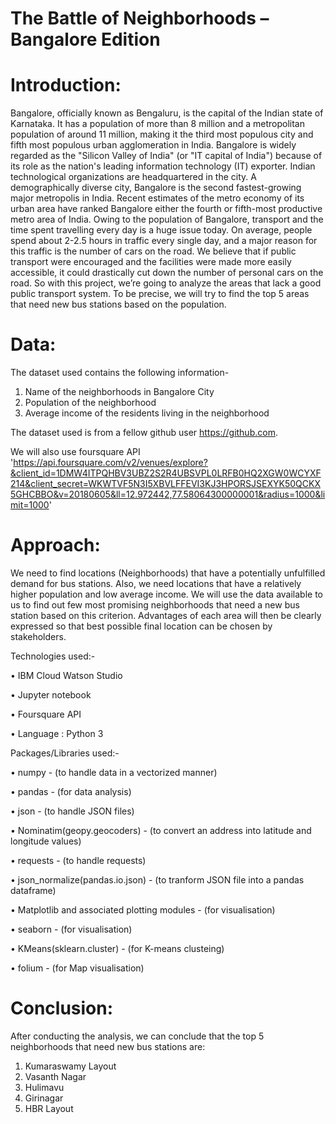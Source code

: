 # The Battle of Neighborhoods – Bangalore Edition
# Introduction:
Bangalore, officially known as Bengaluru, is the capital of the Indian state of Karnataka. It has a population of more than 8 million and a metropolitan population of around 11 million, making it the third most populous city and fifth most populous urban agglomeration in India. Bangalore is widely regarded as the "Silicon Valley of India" (or "IT capital of India") because of its role as the nation's leading information technology (IT) exporter. Indian technological organizations are headquartered in the city. A demographically diverse city, Bangalore is the second fastest-growing major metropolis in India. Recent estimates of the metro economy of its urban area have ranked Bangalore either the fourth or fifth-most productive metro area of India.
Owing to the population of Bangalore, transport and the time spent travelling every day is a huge issue today. On average, people spend about 2-2.5 hours in traffic every single day, and a major reason for this traffic is the number of cars on the road. We believe that if public transport were encouraged and the facilities were made more easily accessible, it could drastically cut down the number of personal cars on the road. So with this project, we’re going to analyze the areas that lack a good public transport system. To be precise, we will try to find the top 5 areas that need new bus stations based on the population.
# Data: 
The dataset used contains the following information-
1.	Name of the neighborhoods in Bangalore City
2.	Population of the neighborhood
3.	Average income of the residents living in the neighborhood

The dataset used is from a fellow github user https://github.com.

We will also use foursquare API 'https://api.foursquare.com/v2/venues/explore?&client_id=1DMW4ITPQHBV3UBZ2S2R4UBSVPL0LRFB0HQ2XGW0WCYXF214&client_secret=WKWTVF5N3I5XBVLFFEVI3KJ3HPORSJSEXYK50QCKX5GHCBBO&v=20180605&ll=12.972442,77.58064300000001&radius=1000&limit=1000'

# Approach:
We need to find locations (Neighborhoods) that have a potentially unfulfilled demand for bus stations. Also, we need locations that have a relatively higher population and low average income. We will use the data available to us to find out few most promising neighborhoods that need a new bus station based on this criterion. Advantages of each area will then be clearly expressed so that best possible final location can be chosen by stakeholders.

Technologies used:-

•	IBM Cloud Watson Studio

•	Jupyter notebook

•	Foursquare API

•	Language : Python 3

Packages/Libraries used:-

•	numpy - (to handle data in a vectorized manner)

•	pandas - (for data analysis)

•	json - (to handle JSON files)

•	Nominatim(geopy.geocoders) - (to convert an address into latitude and longitude values)

•	requests - (to handle requests)

•	json_normalize(pandas.io.json) - (to tranform JSON file into a pandas dataframe)

•	Matplotlib and associated plotting modules - (for visualisation)

•	seaborn - (for visualisation)

•	KMeans(sklearn.cluster) - (for K-means clusteing)

•	folium - (for Map visualisation)

# Conclusion: 
After conducting the analysis, we can conclude that the top 5 neighborhoods that need new bus stations are:
1. Kumaraswamy Layout
2. Vasanth Nagar
3. Hulimavu
4. Girinagar
5. HBR Layout
